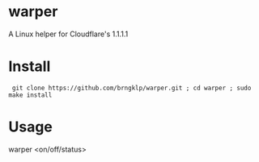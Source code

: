 # warper
A Linux helper for Cloudflare's 1.1.1.1
# Install
` 
git clone https://github.com/brngklp/warper.git ;
cd warper ;
sudo make install
`


# Usage
warper <on/off/status>

